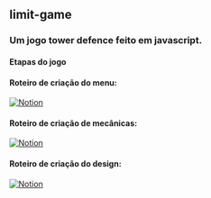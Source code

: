## limit-game
### Um jogo tower defence feito em javascript.

#### Etapas do jogo

#### Roteiro de criação do menu:

[![Notion](https://img.shields.io/badge/Notion-%23000000.svg?style=for-the-badge&logo=notion&logoColor=white)](https://jealous-amusement-696.notion.site/Roteiro-2-dcd263a78dcb482986e896eec9516aa3)

#### Roteiro de criação de mecânicas:

[![Notion](https://img.shields.io/badge/Notion-%23000000.svg?style=for-the-badge&logo=notion&logoColor=white)](https://jealous-amusement-696.notion.site/Roteiro-2-49acb915769d4e4f84be578097405c94)

#### Roteiro de criação do design:

[![Notion](https://img.shields.io/badge/Notion-%23000000.svg?style=for-the-badge&logo=notion&logoColor=white)](https://jealous-amusement-696.notion.site/Roteiro-3-e00cc044e0c34e2ebe51122b39faae98)
